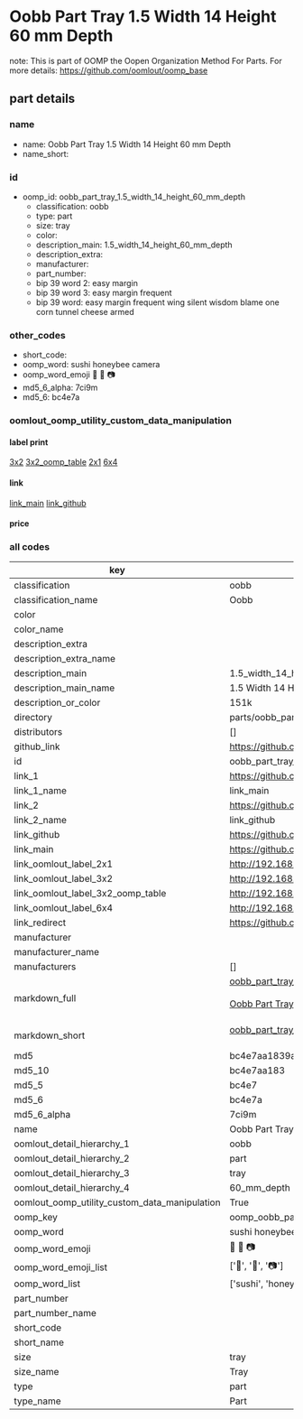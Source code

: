 # Oobb Part Tray 1.5 Width 14 Height 60 mm Depth  

note: This is part of OOMP the Oopen Organization Method For Parts. For more details: https://github.com/oomlout/oomp_base

##  part details
  







### name
* name: Oobb Part Tray 1.5 Width 14 Height 60 mm Depth
* name_short: 
### id
* oomp_id: oobb_part_tray_1.5_width_14_height_60_mm_depth
  * classification: oobb
  * type: part
  * size: tray
  * color: 
  * description_main: 1.5_width_14_height_60_mm_depth
  * description_extra: 
  * manufacturer: 
  * part_number: 
  * bip 39 word 2: easy margin
  * bip 39 word 3: easy margin frequent
  * bip 39 word: easy margin frequent wing silent wisdom blame one corn tunnel cheese armed

### other_codes
* short_code: 
* oomp_word: sushi honeybee camera
* oomp_word_emoji :sushi: :honeybee: :camera:
* md5_6_alpha: 7ci9m
* md5_6: bc4e7a






### oomlout_oomp_utility_custom_data_manipulation
#### label print
[3x2](http://192.168.1.245:1112/?label=oomp%207ci9m)
[3x2_oomp_table](http://192.168.1.108:1112/?label=oomp%207ci9m)
[2x1](http://192.168.1.242:1112/?label=oomp%207ci9m)
[6x4](http://192.168.1.55:1112/?label=oomp%207ci9m)    

#### link

[link_main](https://github.com/oomlout/oomlout_oomp_version_1_messy/tree/main/parts/oobb_part_tray_1.5_width_14_height_60_mm_depth) [link_github](https://github.com/oomlout/oomlout_oomp_version_1_messy/tree/main/parts/oobb_part_tray_1.5_width_14_height_60_mm_depth)                             

#### price







### all codes 
| key | value |  
| --- | --- |  
| classification | oobb |  
| classification_name | Oobb |  
| color |  |  
| color_name |  |  
| description_extra |  |  
| description_extra_name |  |  
| description_main | 1.5_width_14_height_60_mm_depth |  
| description_main_name | 1.5 Width 14 Height 60 mm Depth |  
| description_or_color | 151k |  
| directory | parts/oobb_part_tray_1.5_width_14_height_60_mm_depth |  
| distributors | [] |  
| github_link | https://github.com/oomlout/oomlout_oomp_part_src/tree/main/parts/oobb_part_tray_1.5_width_14_height_60_mm_depth |  
| id | oobb_part_tray_1.5_width_14_height_60_mm_depth |  
| link_1 | https://github.com/oomlout/oomlout_oomp_version_1_messy/tree/main/parts/oobb_part_tray_1.5_width_14_height_60_mm_depth |  
| link_1_name | link_main |  
| link_2 | https://github.com/oomlout/oomlout_oomp_version_1_messy/tree/main/parts/oobb_part_tray_1.5_width_14_height_60_mm_depth |  
| link_2_name | link_github |  
| link_github | https://github.com/oomlout/oomlout_oomp_version_1_messy/tree/main/parts/oobb_part_tray_1.5_width_14_height_60_mm_depth |  
| link_main | https://github.com/oomlout/oomlout_oomp_version_1_messy/tree/main/parts/oobb_part_tray_1.5_width_14_height_60_mm_depth |  
| link_oomlout_label_2x1 | http://192.168.1.242:1112/?label=oomp%207ci9m |  
| link_oomlout_label_3x2 | http://192.168.1.245:1112/?label=oomp%207ci9m |  
| link_oomlout_label_3x2_oomp_table | http://192.168.1.108:1112/?label=oomp%207ci9m |  
| link_oomlout_label_6x4 | http://192.168.1.55:1112/?label=oomp%207ci9m |  
| link_redirect | https://github.com/oomlout/oomlout_oomp_version_1_messy/tree/main/parts/oobb_part_tray_1.5_width_14_height_60_mm_depth |  
| manufacturer |  |  
| manufacturer_name |  |  
| manufacturers | [] |  
| markdown_full | [oobb_part_tray_1.5_width_14_height_60_mm_depth](none)<br>[](none)<br>[Oobb Part Tray 1.5 Width 14 Height 60 Mm Depth](none)<br><br> |  
| markdown_short | [oobb_part_tray_1.5_width_14_height_60_mm_depth](none)<br><br> |  
| md5 | bc4e7aa1839aa2e7f1643fbab961fa2e |  
| md5_10 | bc4e7aa183 |  
| md5_5 | bc4e7 |  
| md5_6 | bc4e7a |  
| md5_6_alpha | 7ci9m |  
| name | Oobb Part Tray 1.5 Width 14 Height 60 mm Depth |  
| oomlout_detail_hierarchy_1 | oobb |  
| oomlout_detail_hierarchy_2 | part |  
| oomlout_detail_hierarchy_3 | tray |  
| oomlout_detail_hierarchy_4 | 60_mm_depth |  
| oomlout_oomp_utility_custom_data_manipulation | True |  
| oomp_key | oomp_oobb_part_tray_1.5_width_14_height_60_mm_depth |  
| oomp_word | sushi honeybee camera |  
| oomp_word_emoji | :sushi: :honeybee: :camera: |  
| oomp_word_emoji_list | [':sushi:', ':honeybee:', ':camera:'] |  
| oomp_word_list | ['sushi', 'honeybee', 'camera'] |  
| part_number |  |  
| part_number_name |  |  
| short_code |  |  
| short_name |  |  
| size | tray |  
| size_name | Tray |  
| type | part |  
| type_name | Part |  
